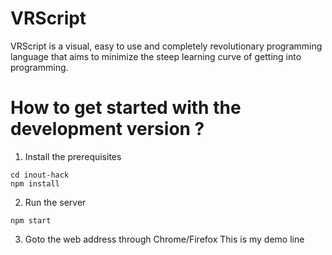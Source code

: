 # VRScript

VRScript is a visual, easy to use and completely revolutionary programming language that aims to minimize the steep learning curve of getting into programming.


# How to get started with the development version ?

1. Install the prerequisites

```git clone https://github.com/satyamtg/inout-hack.git
cd inout-hack
npm install
```

2. Run the server

`npm start`

3. Goto the web address through Chrome/Firefox
This is my demo line
